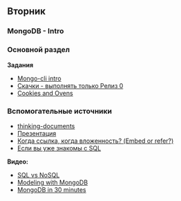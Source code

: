 ## Вторник


### MongoDB - Intro
### Основной раздел

**Задания**
- [Mongo-cli intro](../../../../mongo-cli-intro)
- [Скачки - выполнять только Релиз 0](../../../../core-mongo-associations-races)
- [Cookies and Ovens](../../../../cookies-and-ovens-challenge)

### Вспомогательные источники

- [thinking-documents](https://www.mongodb.com/blog/post/thinking-documents-part-1?jmp=docs)
- [Презентация](https://www.mongodb.com/presentations/webinar-back-to-basics-thinking-in-documents)
- [Когда ссылка, когда вложенность? (Embed or refer?)](https://blog.couchbase.com/data-modelling-when-embed-or-refer/)
- [Если вы уже знакомы с SQL](https://gist.github.com/aponxi/4380516)

**Видео:**
- [SQL vs NoSQL](https://www.youtube.com/watch?v=ZS_kXvOeQ5Y&t=770s)
- [Modeling with MongoDB](https://www.youtube.com/watch?v=4rhKKFbbYT4&t=173s)
- [MongoDB in 30 minutes](https://www.youtube.com/watch?v=pWbMrx5rVBE)



